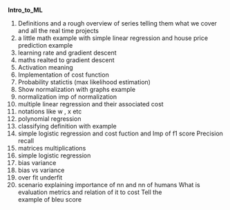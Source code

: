 **Intro_to_ML**

1) Definitions and a rough overview of series telling them what we cover and all the real time projects 
2) a little math example with simple linear regression and house price prediction example
3) learning rate and gradient descent   
4) maths realted to gradient descent
5) Activation meaning
6) Implementation of cost function
7) Probability statictis (max likelihood estimation)
8) Show normalization with graphs example
9) normalization imp of normalization    
10) multiple linear regression and their associated cost
11) notations like w , x etc
12) polynomial regression
13) classifying definition with example
14) simple logistic regression and cost fuction and Imp of f1 score Precision recall
15) matrices multiplications
16) simple logistic regression
17) bias variance
18) bias vs  variance
19) over fit underfit
20) scenario explaining importance of nn and nn of humans
What is evaluation metrics and relation of it to cost
Tell the example of bleu score
